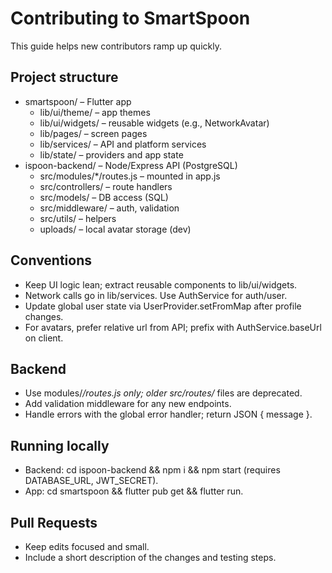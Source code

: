 # Contributing to SmartSpoon

This guide helps new contributors ramp up quickly.

## Project structure

- smartspoon/ – Flutter app
  - lib/ui/theme/ – app themes
  - lib/ui/widgets/ – reusable widgets (e.g., NetworkAvatar)
  - lib/pages/ – screen pages
  - lib/services/ – API and platform services
  - lib/state/ – providers and app state
- ispoon-backend/ – Node/Express API (PostgreSQL)
  - src/modules/*/routes.js – mounted in app.js
  - src/controllers/ – route handlers
  - src/models/ – DB access (SQL)
  - src/middleware/ – auth, validation
  - src/utils/ – helpers
  - uploads/ – local avatar storage (dev)

## Conventions

- Keep UI logic lean; extract reusable components to lib/ui/widgets.
- Network calls go in lib/services. Use AuthService for auth/user.
- Update global user state via UserProvider.setFromMap after profile changes.
- For avatars, prefer relative url from API; prefix with AuthService.baseUrl on client.

## Backend

- Use modules/*/routes.js only; older src/routes/* files are deprecated.
- Add validation middleware for any new endpoints.
- Handle errors with the global error handler; return JSON { message }.

## Running locally

- Backend: cd ispoon-backend && npm i && npm start (requires DATABASE_URL, JWT_SECRET).
- App: cd smartspoon && flutter pub get && flutter run.

## Pull Requests

- Keep edits focused and small.
- Include a short description of the changes and testing steps.

